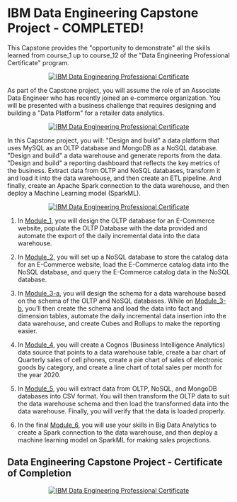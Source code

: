 # IBM Data Engineering Capstone Project - COMPLETED!

This Capstone provides the "opportunity to demonstrate" all the skills learned from course_1 up to course_12 of the "Data Engineering Professional Certificate" program.  

<p style="text-align:center">
    <a href="https://www.coursera.org/learn/data-enginering-capstone-project?specialization=ibm-data-engineer" target="_blank">
    <img src="https://github.com/erwinpasia/IBM-Data-Engineering-Capstone-Project/blob/main/images/Data%20Engineering%20Capstone%20Project%20-%20Time%20To%20Demonstrate.png" alt="IBM Data Engineering Professional Certificate"  />
    </a>
</p>

As part of the Capstone project, you will assume the role of an Associate Data Engineer who has recently joined an e-commerce organization. You will be presented with a business challenge that requires designing and building a "Data Platform" for a retailer data analytics. 

<p style="text-align:center">
    <a href="https://www.coursera.org/learn/data-enginering-capstone-project?specialization=ibm-data-engineer" target="_blank">
    <img src="https://github.com/erwinpasia/IBM-Data-Engineering-Capstone-Project/blob/main/images/Data%20Engineering%20Capstone%20Project%20-%20Tasks%20To%20Perform.png" alt="IBM Data Engineering Professional Certificate"  />
    </a>
</p>

In this Capstone project, you will: "Design and build" a data platform that uses MySQL as an OLTP database and MongoDB as a NoSQL database. "Design and build" a data warehouse and generate reports from the data. "Design and build" a reporting dashboard that reflects the key metrics of the business. Extract data from OLTP and NoSQL databases, transform it and load it into the data warehouse, and then create an ETL pipeline. And finally, create an Apache Spark connection to the data warehouse, and then deploy a Machine Learning model (SparkML). 

<p style="text-align:center">
    <a href="https://www.coursera.org/learn/data-enginering-capstone-project?specialization=ibm-data-engineer" target="_blank">
    <img src="https://github.com/erwinpasia/IBM-Data-Engineering-Capstone-Project/blob/main/images/Data%20Engineering%20Capstone%20Project%20-%20Data%20Platform%20Architecture_1.png" alt="IBM Data Engineering Professional Certificate"  />
    </a>
</p>

1. In <a href="https://github.com/erwinpasia/IBM-Data-Engineering-Capstone-Project/tree/main/Capstone%20Project%20Files/1_MySQL_OLTP_DB_Transactional_Data">Module_1</a>, you will design the OLTP database for an E-Commerce website, populate the OLTP Database with the data provided and automate the export of the daily incremental data into the data warehouse. 

2. In <a href="https://github.com/erwinpasia/IBM-Data-Engineering-Capstone-Project/tree/main/Capstone%20Project%20Files/2_MongoDB_NoSQL_Database_Catalog_Data">Module_2</a>, you will set up a NoSQL database to store the catalog data for an E-Commerce website, load the E-Commerce catalog data into the NoSQL database, and query the E-Commerce catalog data in the NoSQL database. 

3. In <a href="https://github.com/erwinpasia/IBM-Data-Engineering-Capstone-Project/tree/main/Capstone%20Project%20Files/3-a _PostgreSQL_Staging_Data_Warehouse">Module_3-a</a>, you will design the schema for a data warehouse based on the schema of the OLTP and NoSQL databases. While on <a href="https://github.com/erwinpasia/IBM-Data-Engineering-Capstone-Project/tree/main/Capstone%20Project%20Files/3-b_Db2_Production_Data_Warehouse">Module_3-b</a>, you’ll then create the schema and load the data into fact and dimension tables, automate the daily incremental data insertion into the data warehouse, and create Cubes and Rollups to make the reporting easier. 

4. In <a href="https://github.com/erwinpasia/IBM-Data-Engineering-Capstone-Project/tree/main/Capstone%20Project%20Files/4_Cognos_Analytics_Business_Intelligence">Module_4</a>, you will create a Cognos (Business Intelligence Analytics) data source that points to a data warehouse table, create a bar chart of Quarterly sales of cell phones, create a pie chart of sales of electronic goods by category, and create a line chart of total sales per month for the year 2020. 

5. In <a href="https://github.com/erwinpasia/IBM-Data-Engineering-Capstone-Project/tree/main/Capstone%20Project%20Files/5_ETL_and_Data_Pipelines">Module_5</a>, you will extract data from OLTP, NoSQL, and MongoDB databases into CSV format. You will then transform the OLTP data to suit the data warehouse schema and then load the transformed data into the data warehouse. Finally, you will verify that the data is loaded properly. 

6. In the final <a href="https://github.com/erwinpasia/IBM-Data-Engineering-Capstone-Project/tree/main/Capstone%20Project%20Files/6_Spark_BigData_Cluster">Module_6</a>, you will use your skills in Big Data Analytics to create a Spark connection to the data warehouse, and then deploy a machine learning model on SparkML for making sales projections. 

## Data Engineering Capstone Project - Certificate of Completion

<p style="text-align:center">
    <a href="https://www.coursera.org/account/accomplishments/verify/LAWSR5DZFP5D" target="_blank">
    <img src="https://github.com/erwinpasia/IBM-Data-Engineering-Capstone-Project/blob/main/images/Data%20Engineering%20Capstone%20Project%20-%20Certificate%20Of%20Completion.png" alt="IBM Data Engineering Professional Certificate"  />
    </a>
</p>

